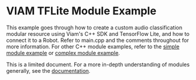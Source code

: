 # VIAM TFLite Module Example
This example goes through how to create a custom audio classification modular resource using Viam's C++ SDK and TensorFlow Lite, and how to connect it to a Robot.
Refer to main.cpp and the comments throughout for more information. For other C++ module examples, refer to the [simple module example](https://github.com/viamrobotics/viam-cpp-sdk/tree/main/src/viam/examples/modules/simple) or [complex module example](https://github.com/viamrobotics/viam-cpp-sdk/tree/main/src/viam/examples/modules/complex).

This is a limited document. For a more in-depth understanding of modules generally, see the [documentation](https://docs.viam.com/program/extend/modular-resources/).


